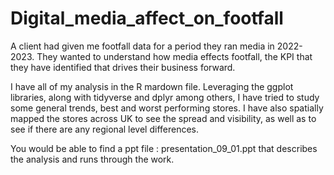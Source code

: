 # Digital_media_affect_on_footfall
A client had given me footfall data for a period they ran media in 2022-2023. They wanted to understand how media effects footfall, the KPI that they have identified that drives their business forward. 

I have all of my analysis in the R mardown file. Leveraging the ggplot libraries, along with tidyverse and dplyr among others, I have tried to study some general trends, best and worst performing stores. I have also spatially mapped the stores across UK to see the spread and visibility, as well as to see if there are any regional level differences. 

You would be able to find a ppt file : presentation_09_01.ppt that describes the analysis and runs through the work. 
